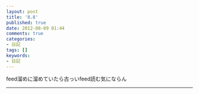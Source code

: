 ```yaml
---
layout: post
title: '8.8'
published: true
date: 2012-08-09 01:44
comments: true
categories:
- 日記
tags: []
keywords:
- 日記
---
```

feed溜めに溜めていたら古っいfeed読む気にならん

---

